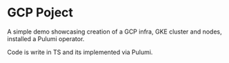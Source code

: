 # GCP Poject

A simple demo showcasing creation of a GCP infra, GKE cluster and nodes, installed a Pulumi operator.

Code is write in TS and its implemented via Pulumi.